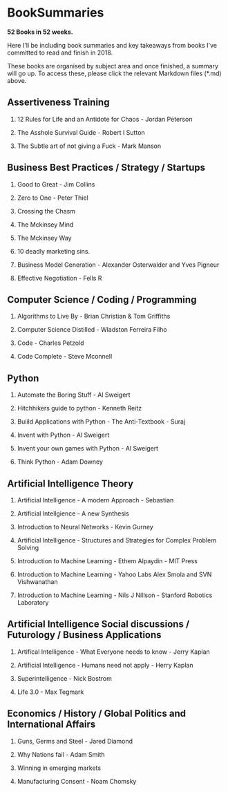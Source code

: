 # BookSummaries

**52 Books in 52 weeks.**

Here I'll be including book summaries and key takeaways from books I've committed to read and finish in 2018. 

These books are organised by subject area and once finished, a summary will go up. To access these, please click the relevant Markdown files (*.md) above.

## Assertiveness Training

1. 12 Rules for Life and an Antidote for Chaos - Jordan Peterson

2. The Asshole Survival Guide - Robert I Sutton

3. The Subtle art of not giving a Fuck - Mark Manson

## Business Best Practices / Strategy / Startups

1. Good to Great - Jim Collins

2. Zero to One - Peter Thiel

3. Crossing the Chasm

4. The Mckinsey Mind

5. The Mckinsey Way

6. 10 deadly marketing sins. 

7. Business Model Generation - Alexander Osterwalder and Yves Pigneur

8. Effective Negotiation - Fells R


## Computer Science / Coding / Programming

1. Algorithms to Live By - Brian Christian & Tom Griffiths

2. Computer Science Distilled - Wladston Ferreira Filho

3. Code - Charles Petzold

4. Code Complete - Steve Mconnell


## Python 

1. Automate the Boring Stuff - Al Sweigert

2. Hitchhikers guide to python - Kenneth Reitz

3. Buiild Applications with Python - The Anti-Textbook - Suraj

4. Invent with Python - Al Sweigert

5. Invent your own games with Python - Al Sweigert

6. Think Python - Adam Downey

## Artificial Intelligence Theory

1. Artificial Intelligence - A modern Approach - Sebastian 

2. Artificial Intellgience - A new Synthesis

3. Introduction to Neural Networks - Kevin Gurney

4. Artificial Intelligence - Structures and Strategies for Complex Problem Solving

5. Introduction to Machine Learning - Ethem Alpaydin - MIT Press

6. Introduction to Machine Learning - Yahoo Labs Alex Smola and SVN Vishwanathan

7. Introduction to Machine Learning - Nils J Nillson - Stanford Robotics Laboratory

## Artificial Intelligence Social discussions / Futurology / Business Applications

1. Artifical Intelligence - What Everyone needs to know - Jerry Kaplan

2. Artificial Intelligence - Humans need not apply - Herry Kaplan

3. Superintelligence - Nick Bostrom

4. Life 3.0 - Max Tegmark

## Economics / History / Global Politics and International Affairs

1. Guns, Germs and Steel - Jared Diamond

2. Why Nations fail - Adam Smith

3. Winning in emerging markets

4. Manufacturing Consent - Noam Chomsky
